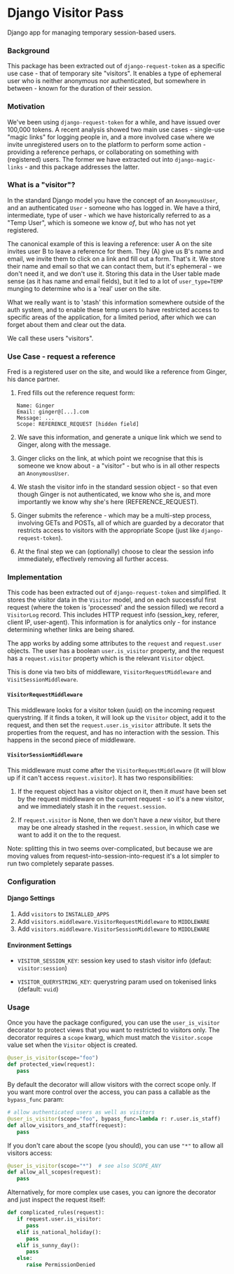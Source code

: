 # Django Visitor Pass

Django app for managing temporary session-based users.

### Background

This package has been extracted out of `django-request-token` as a specific use
case - that of temporary site "visitors". It enables a type of ephemeral user
who is neither anonymous nor authenticated, but somewhere in between - known for
the duration of their session.

### Motivation

We've been using `django-request-token` for a while, and have issued over
100,000 tokens. A recent analysis showed two main use cases - single-use "magic
links" for logging people in, and a more involved case where we invite
unregistered users on to the platform to perform some action - providing a
reference perhaps, or collaborating on something with (registered) users. The
former we have extracted out into `django-magic-links` - and this package
addresses the latter.

### What is a "visitor"?

In the standard Django model you have the concept of an `AnonymousUser`, and an
authenticated `User` - someone who has logged in. We have a third, intermediate,
type of user - which we have historically referred to as a "Temp User", which is
someone we know _of_, but who has not yet registered.

The canonical example of this is leaving a reference: user A on the site invites
user B to leave a reference for them. They (A) give us B's name and email, we
invite them to click on a link and fill out a form. That's it. We store their
name and email so that we can contact them, but it's ephemeral - we don't need
it, and we don't use it. Storing this data in the User table made sense (as it
has name and email fields), but it led to a lot of `user_type=TEMP` munging to
determine who is a 'real' user on the site.

What we really want is to 'stash' this information somewhere outside of the auth
system, and to enable these temp users to have restricted access to specific
areas of the application, for a limited period, after which we can forget about
them and clear out the data.

We call these users "visitors".

### Use Case - request a reference

Fred is a registered user on the site, and would like a reference from Ginger,
his dance partner.

1. Fred fills out the reference request form:

```
   Name: Ginger
   Email: ginger@[...].com
   Message: ...
   Scope: REFERENCE_REQUEST [hidden field]
```

2. We save this information, and generate a unique link which we send to Ginger,
   along with the message.

3. Ginger clicks on the link, at which point we recognise that this is someone
   we know about - a "visitor" - but who is in all other respects an
   `AnonymousUser`.

4. We stash the visitor info in the standard session object - so that even
   though Ginger is not authenticated, we know who she is, and more importantly
   we know why she's here (REFERENCE_REQUEST).

5. Ginger submits the reference - which may be a multi-step process, involving
   GETs and POSTs, all of which are guarded by a decorator that restricts access
   to visitors with the appropriate Scope (just like `django-request-token`).

6. At the final step we can (optionally) choose to clear the session info
   immediately, effectively removing all further access.

### Implementation

This code has been extracted out of `django-request-token` and simplified. It
stores the visitor data in the `Visitor` model, and on each successful first
request (where the token is 'processed' and the session filled) we record a
`VisitorLog` record. This includes HTTP request info (session_key, referer,
client IP, user-agent). This information is for analytics only - for instance
determining whether links are being shared.

The app works by adding some attributes to the `request` and `request.user`
objects. The user has a boolean `user.is_visitor` property, and the request has
a `request.visitor` property which is the relevant `Visitor` object.

This is done via two bits of middleware, `VisitorRequestMiddleware` and
`VisitSessionMiddleware`. 

#### `VisitorRequestMiddleware`

This middleware looks for a visitor token (uuid) on the incoming request
querystring. If it finds a token, it will look up the `Visitor` object, add it
to the request, and then set the `request.user.is_visitor` attribute. It sets
the properties from the request, and has no interaction with the session. This
happens in the second piece of middleware.

#### `VisitorSessionMiddleware`

This middleware must come after the `VisitorRequestMiddleware` (it will blow up
if it can't access `request.visitor`). It has two responsibilities:

1. If the request object has a visitor object on it, then it _must_ have been
   set by the request middleware on the current request - so it's a new visitor,
   and we immediately stash it in the `request.session`. 

1. If `request.visitor` is None, then we don't have a _new_ visitor, but there
   may be one already stashed in the `request.session`, in which case we want to
   add it on the to the request.

Note: splitting this in two seems over-complicated, but because we are moving
values from request-into-session-into-request it's a lot simpler to run two
completely separate passes.

### Configuration

#### Django Settings

1. Add `visitors` to `INSTALLED_APPS`
1. Add `visitors.middleware.VisitorRequestMiddleware` to `MIDDLEWARE`
1. Add `visitors.middleware.VisitorSessionMiddleware` to `MIDDLEWARE`

#### Environment Settings

* `VISITOR_SESSION_KEY`: session key used to stash visitor info (defaut:
  `visitor:session`)

* `VISITOR_QUERYSTRING_KEY`: querystring param used on tokenised links (default:
  `vuid`)

### Usage

Once you have the package configured, you can use the `user_is_visitor`
decorator to protect views that you want to restricted to visitors only. The
decorator requires a `scope` kwarg, which must match the `Visitor.scope` value
set when the `Visitor` object is created.

```python
@user_is_visitor(scope="foo")
def protected_view(request):
   pass
```

By default the decorator will allow visitors with the correct scope only. If you
want more control over the access, you can pass a callable as the `bypass_func`
param:

```python
# allow authenticated users as well as visitors
@user_is_visitor(scope="foo", bypass_func=lambda r: r.user.is_staff)
def allow_visitors_and_staff(request):
   pass
```

If you don't care about the scope (you should), you can use `"*"` to allow all
visitors access:

```python
@user_is_visitor(scope="*")  # see also SCOPE_ANY
def allow_all_scopes(request):
   pass
```

Alternatively, for more complex use cases, you can ignore the decorator and just
inspect the request itself:

```python
def complicated_rules(request):
   if request.user.is_visitor:
      pass
   elif is_national_holiday():
      pass
   elif is_sunny_day():
      pass
   else:
      raise PermissionDenied
```
